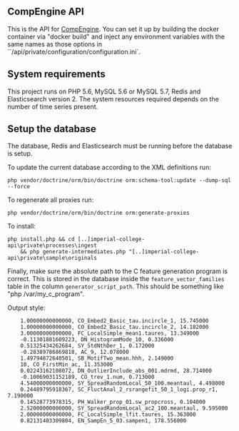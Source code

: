 ## CompEngine API
This is the API for [CompEngine](https://www.comp-engine.org/).
You can set it up by building the docker container via "docker build" and inject any environment variables with the same names as those options in ``/api/private/configuration/configuration.ini`.

## System requirements

This project runs on PHP 5.6, MySQL 5.6 or MySQL 5.7, Redis and Elasticsearch version 2. The system resources required depends on the number of time series present. 

## Setup the database
The database, Redis and Elasticsearch must be running before the database is setup.

To update the current database according to the XML definitions run:

    php vendor/doctrine/orm/bin/doctrine orm:schema-tool:update --dump-sql --force

To regenerate all proxies run:

    php vendor/doctrine/orm/bin/doctrine orm:generate-proxies

To install:

    php install.php && cd [..]imperial-college-api\private\processes\ingest
        && php generate-intermediates.php "[..]imperial-college-api\private\sample\originals
        
Finally, make sure the absolute path to the C feature generation program is correct. This is stored in the database inside the ``feature_vector_families`` table in the column ``generator_script_path``. This should be something like "php /var/my_c_program".

Output style:

        1.00000000000000, CO_Embed2_Basic_tau.incircle_1, 15.745000
        1.00000000000000, CO_Embed2_Basic_tau.incircle_2, 14.182000
        3.00000000000000, FC_LocalSimple_mean1.taures, 13.349000
        -0.11301881609223, DN_HistogramMode_10, 0.336000
        0.51325434262684, SY_StdNthDer_1, 0.172000
        -0.28389786869818, AC_9, 12.078000
        1.49794872640501, SB_MotifTwo_mean.hhh, 2.149000
        10, CO_FirstMin_ac, 11.353000
        0.02243162108072, DN_OutlierInclude_abs_001.mdrmd, 28.714000
        -0.10069031152189, CO_trev_1.num, 0.713000
        4.54000000000000, SY_SpreadRandomLocal_50_100.meantaul, 4.498000
        0.24489795918367, SC_FluctAnal_2_rsrangefit_50_1_logi.prop_r1, 7.190000
        0.14528773978315, PH_Walker_prop_01.sw_propcross, 0.104000
        2.52000000000000, SY_SpreadRandomLocal_ac2_100.meantaul, 9.595000
        2.00000000000000, FC_LocalSimple_lfit.taures, 15.363000
        0.82131403309804, EN_SampEn_5_03.sampen1, 178.556000
